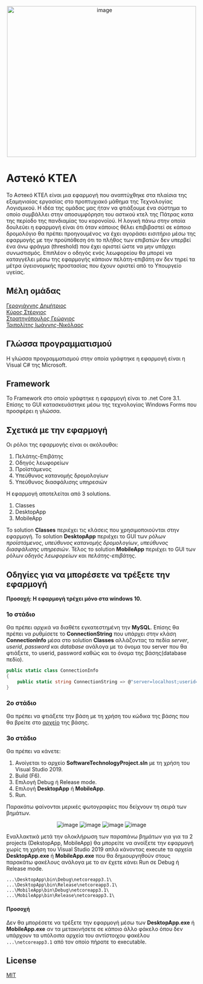 <p align="center">
  <img src="https://github.com/gstratigopoulos96/Asteko_KTEL/blob/master/MobileApp/Icons/Icon.png" alt="image" width="500" height="400"/>
</p>

# Αστeκό ΚΤΕΛ

Το Αστeκό ΚΤΕΛ είναι μια εφαρμογή που αναπτύχθηκε στα πλαίσια της εξαμηνιαίας εργασίας στο προπτυχιακό μάθημα της Τεχνολογίας Λογισμικού. Η ιδέα της ομάδας μας ήταν να φτιάξουμε ένα σύστημα το οποίο συμβάλλει στην αποσυμφόρηση του αστικού κτελ της Πάτρας κατα της περίοδο της πανδιαμίας του κορονοϊού. Η λογική πάνω στην οποία δουλεύει η εφαρμογή είναι ότι όταν κάποιος θέλει επιβιβαστεί σε κάποιο δρομολόγιο θα πρέπει προηγουμένος να έχει αγοράσει εισιτήριο μέσω της εφαρμογής με την προϋπόθεση ότι το πλήθος των επιβατών δεν υπερβεί ένα άνω φράγμα (threshold) που έχει οριστεί ώστε να μην υπάρχει συνωστισμός. Επιπλέον ο οδηγός ενός λεωφορείου θα μπορεί να καταγγέλει μέσω της εφαρμογής κάποιον πελάτη-επιβάτη αν δεν τηρεί τα μέτρα ύγειονομικής προστασίας που έχουν οριστεί από το Υπουργείο υγείας.

## Μέλη ομάδας

[Γερογιάννης Δημήτριος](https://github.com/dimitrisgerog)  
[Κύρος Στέργιος](https://github.com/stergioskyros)  
[Στρατηγόπουλος Γεώργιος](https://github.com/gstratigopoulos96)  
[Τριπολίτης Ιωάννης-Νικόλαος](https://github.com/JohnTripGR) 

## Γλώσσα προγραμματισμού

Η γλώσσα προγραμματισμού στην οποία γράφτηκε η εφαρμογή είναι η Visual C# της Microsoft.

## Framework

Το Framework στο οποίο γράφτηκε η εφαρμογή είναι το .net Core 3.1. Επίσης το GUI κατασκευάστηκε μέσω της τεχνολογίας Windows Forms που προσφέρει η γλώσσα.

## Σχετικά με την εφαρμογή

Οι ρόλοι της εφαρμογής είναι οι ακόλουθοι:
1. Πελάτης-Επιβάτης
2. Οδηγός λεωφορείων
3. Προϊστάμενος
4. Υπεύθυνος κατανομής δρομολογίων
5. Υπεύθυνος διασφάλισης υπηρεσιών

Η εφαρμογή αποτελείται από 3 solutions.

1. Classes  
2. DesktopApp  
3. MobileApp

Το solution **Classes** περιέχει τις κλάσεις που χρησιμοποιούνται στην εφαρμογή. Το solution **DesktopApp** περιέχει το GUI των ρόλων *προϊστάμενος*, *υπεύθυνος κατανομής δρομολογίων*, *υπεύθυνος διασφάλισης υπηρεσιών*. Τέλος το solution **MobileApp** περιέχει το GUI των ρόλων *οδηγός λεωφορείων* και *πελάτης-επιβάτης*.

## Οδηγίες για να μπορέσετε να τρέξετε την εφαρμογή

**Προσοχή: Η εφαρμογή τρέχει μόνο στα windows 10.**

### 1ο στάδιο
Θα πρέπει αρχικά να διαθέτε εγκατεστημένη την **MySQL**. Επίσης θα πρέπει να ρυθμίσετε το **ConnectionString** που υπάρχει στην κλάση **ConnectionInfo** μέσα στο solution **Classes** αλλάζοντας τα πεδία *server*, *userid*, *password* και *database* ανάλογα με το όνομα του server που θα φτιάξετε, το userid, password καθώς και το όνομα της βάσης(database πεδίο).

```csharp
public static class ConnectionInfo
{
    public static string ConnectionString => @"server=localhost;userid=root;password=1234;database=project_db";
}
```

### 2ο στάδιο
Θα πρέπει να φτιάξετε την βάση με τη χρήση του κώδικα της βάσης που θα βρείτε στο [αρχείο](https://github.com/gstratigopoulos96/Asteko_KTEL/blob/master/databasesrc.sql) της βάσης.

### 3ο στάδιο
Θα πρέπει να κάνετε:

1. Ανοίγεται το αρχείο **SoftwareTechnologyProject.sln** με τη χρήση του Visual Studio 2019.
1. Build (F6).
2. Επιλογή Debug ή Release mode.
3. Επιλογή **DesktopApp** ή **MobileApp**.
4. Run.

Παρακάτω φαίνονται μερικές φωτογραφίες που δείχνουν τη σειρά των βημάτων.

<p align="center">
  <img src="https://github.com/gstratigopoulos96/Asteko_KTEL/blob/master/Photos/openproject.png" alt="image"/>
  <img src="https://github.com/gstratigopoulos96/Asteko_KTEL/blob/master/Photos/build.jpg" alt="image"/>
  <img src="https://github.com/gstratigopoulos96/Asteko_KTEL/blob/master/Photos/debug-release%20mode.png" alt="image"/>
  <img src="https://github.com/gstratigopoulos96/Asteko_KTEL/blob/master/Photos/select%20project.png" alt="image"/>
</p>

Εναλλακτικά μετά την ολοκλήρωση των παραπάνω βημάτων για για τα 2 projects (DekstopApp, MobileApp) θα μπορείτε να ανοίξετε την εφαρμογή χωρίς τη χρήση του Visual Studio 2019 απλά κάνοντας execute τα αρχεία **DesktopApp.exe** ή **MobileApp.exe** που θα δημιουργηθούν στους παρακάτω φακέλους ανάλογα με το αν έχετε κάνει Run σε Debug ή Release mode.

`...\DesktopApp\bin\Debug\netcoreapp3.1\`  
`...\DesktopApp\bin\Release\netcoreapp3.1\`  
`...\MobileApp\bin\Debug\netcoreapp3.1\`  
`...\MobileApp\bin\Release\netcoreapp3.1\`  

#### Προσοχή
Δεν θα μπορέσετε να τρέξετε την εφαρμογή μέσω των **DesktopApp.exe** ή **MobileApp.exe** αν τα μετακινήσετε σε κάποιο άλλο φάκελο όπου δεν υπάρχουν τα υπόλοιπα αρχεία του αντίστοιχου φακέλου `...\netcoreapp3.1` από τον οποίο πήρατε το executable.

## License
[MIT](https://choosealicense.com/licenses/mit/)
